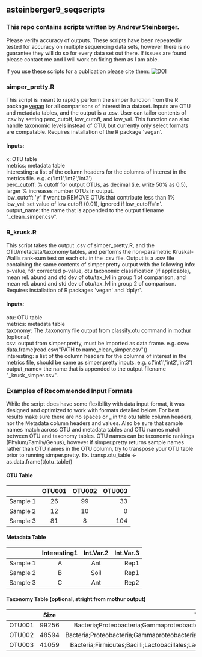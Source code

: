 ## asteinberger9_seqscripts

### This repo contains scripts written by Andrew Steinberger.

Please verify accuracy of outputs. These scripts have been repeatedly tested for accuracy on multiple sequencing data sets, however there is no guarantee they will do so for every data set out there. If issues are found please contact me and I will work on fixing them as I am able.

If you use these scripts for a publication please cite them:
[![DOI](https://zenodo.org/badge/82193080.svg)](https://zenodo.org/badge/latestdoi/82193080)

### simper_pretty.R
This script is meant to rapidly perform the simper function from the R package [vegan](https://cran.r-project.org/web/packages/vegan/index.html) for all comparisons of interest in a dataset. Inputs are OTU and metadata tables, and the output is a .csv. User can tailor contents of .csv by setting perc_cutoff, low_cutoff, and low_val. This function can also handle taxonomic levels instead of OTU, but currently only select formats are compatable. Requires installation of the R package 'vegan'.

#### Inputs:
x: OTU table  
metrics: metadata table  
interesting: a list of the column headers for the columns of interest in the metrics file. e.g. c('int1','int2','int3')  
perc_cutoff: % cutoff for output OTUs, as decimal (i.e. write 50% as 0.5), larger % increases number OTUs in output.  
low_cutoff: 'y' if want to REMOVE OTUs that contribute less than 1%  
low_val: set value of low cutoff (0.01), ignored if low_cutoff='n'.  
output_name: the name that is appended to the output filename "_clean_simper.csv".  

### R_krusk.R
This script takes the output .csv of simper_pretty.R, and the OTU/metadata/taxonomy tables, and performs the non-parametric Kruskal-Wallis rank-sum test on each otu in the .csv file. Output is a .csv file containing the same contents of simper.pretty output with the following info: p-value, fdr corrected p-value, otu taxonomic classification (if applicable), mean rel. abund and std dev of otu/tax_lvl in group 1 of comparison, and mean rel. abund and std dev of otu/tax_lvl in group 2 of comparison. Requires installation of R packages 'vegan' and 'dplyr'.

#### Inputs:
otu: OTU table  
metrics: metadata table  
taxonomy: The .taxonomy file output from classify.otu command in [mothur](https://www.mothur.org) (optional)  
csv: output from simper.pretty, must be imported as data.frame. e.g. csv= data.frame(read.csv("PATH to name_clean_simper.csv"))  
interesting: a list of the column headers for the columns of interest in the metrics file, should be same as simper.pretty inputs. e.g. c('int1','int2','int3')  
output_name= the name that is appended to the output filename "_krusk_simper.csv".  

### Examples of Recommended Input Formats

  While the script does have some flexibility with data input format, it was designed and optimized to work with formats detailed below. For best results make sure there are no spaces or _ in the otu table column headers, nor the Metadata column headers and values. Also be sure that sample names match across OTU and metadata tables and OTU names match between OTU and taxonomy tables. OTU names can be taxonomic rankings (Phylum/Family/Genus), however if simper.pretty returns sample names rather than OTU names in the OTU column, try to transpose your OTU table prior to running simper.pretty. Ex. transp.otu_table <- as.data.frame(t(otu_table))

#### OTU Table

|               | OTU001        | OTU002  | OTU003|
| ------------- |:-------------:|:-------:|------:|
| Sample 1      |       26      |    99   |   33  |
| Sample 2      |       12      |    10   |    0  |
| Sample 3      |       81      |     8   |  104  |

#### Metadata Table

|               | Interesting1  | Int.Var.2| Int.Var.3|
| ------------- |:-------------:|:--------:|---------:|
| Sample 1      |       A       |    Ant   |   Rep1   |
| Sample 2      |       B       |    Soil  |   Rep1   |
| Sample 3      |       C       |    Ant   |   Rep2   |

#### Taxonomy Table (optional, stright from mothur output)

|               | Size  | Taxonomy                                                                                             |
| ------------- |:-----:|:----------------------------------------------------------------------------------------------------:|
| OTU001        | 99256 |Bacteria;Proteobacteria;Gammaproteobacteria;Pseudomonadales;Moraxellaceae;Acinetobacter;              |
| OTU002        | 48594 |Bacteria;Proteobacteria;Gammaproteobacteria;Pseudomonadales;Pseudomonadaceae;Pseudomonas;             |
| OTU003        | 41059 |Bacteria;Firmicutes;Bacilli;Lactobacillales;Lactobacillales_unclassified;Lactobacillales_unclassified;|
